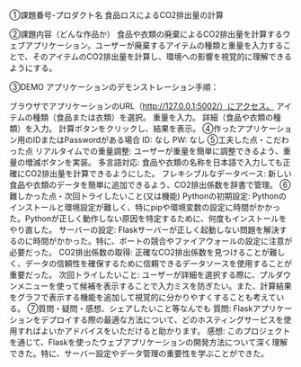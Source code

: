 ①課題番号-プロダクト名
食品ロスによるCO2排出量の計算

②課題内容（どんな作品か）
食品や衣類の廃棄によるCO2排出量を計算するウェブアプリケーション。ユーザーが廃棄するアイテムの種類と重量を入力することで、そのアイテムのCO2排出量を計算し、環境への影響を視覚的に理解できるようにする。

③DEMO
アプリケーションのデモンストレーション手順：

ブラウザでアプリケーションのURL（http://127.0.0.1:5002/）にアクセス。
アイテムの種類（食品または衣類）を選択。
重量を入力。
詳細（食品や衣類の種類）を入力。
計算ボタンをクリックし、結果を表示。
④作ったアプリケーション用のIDまたはPasswordがある場合
ID: なし
PW: なし
⑤工夫した点・こだわった点
リアルタイムでの重量調整: ユーザーが重量を簡単に調整できるよう、重量の増減ボタンを実装。
多言語対応: 食品や衣類の名称を日本語で入力しても正確にCO2排出量を計算できるようにした。
フレキシブルなデータベース: 新しい食品や衣類のデータを簡単に追加できるよう、CO2排出係数を辞書で管理。
⑥難しかった点・次回トライしたいこと(又は機能)
Pythonの初期設定: Pythonのインストールと環境設定が難しく、特にpipや環境変数の設定に時間がかかった。Pythonが正しく動作しない原因を特定するために、何度もインストールをやり直した。
サーバーの設定: Flaskサーバーが正しく起動しない問題を解決するのに時間がかかった。特に、ポートの競合やファイアウォールの設定に注意が必要だった。
CO2排出係数の取得: 正確なCO2排出係数を見つけることが難しく、データの信頼性を確保するために信頼できるデータソースを使用することが重要だった。
次回トライしたいこと: ユーザーが詳細を選択する際に、プルダウンメニューを使って候補を表示することで入力ミスを防ぎたい。また、計算結果をグラフで表示する機能を追加して視覚的に分かりやすくすることも考えている。
⑦質問・疑問・感想、シェアしたいこと等なんでも
質問: Flaskアプリケーションをデプロイする際の最適な方法について、どのホスティングサービスを使用すればよいかアドバイスをいただけると助かります。
感想: このプロジェクトを通じて、Flaskを使ったウェブアプリケーションの開発方法について深く理解できた。特に、サーバー設定やデータ管理の重要性を学ぶことができた。
